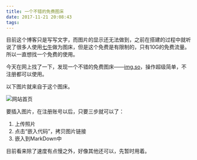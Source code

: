 ```yaml
---
title: 一个不错的免费图床
date: 2017-11-21 20:08:43
tags:
---
```

目前这个博客只是写写文字，而图片的显示还无法做到，之前在搭建的过程中就听说了很多人使用[七牛](https://www.qiniu.com)做为图床，但是这个免费是有限制的，只有10G的免费流量。所以一直想找一个免费的使用。

今天在网上找了一下，发现一个不错的免费图床——[img.so](http://img.so)，操作超级简单，不注册都可以使用。

以下图片就来自于这个图床。

![网站首页](https://us1.myximage.com/2017/11/21/8c241f4ba4b090e5f5a219f87ac5c5a7.jpg)

要插入图片，在注册账号以后，只要三步就可以了：

1. 上传照片
2. 点击“嵌入代码”，拷贝图片链接
3. 嵌入到MarkDown中


目前看来除了速度有点慢之外，好像其他还可以，先暂时用着。